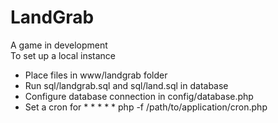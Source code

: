 <h1>LandGrab</h1>

A game in development
<br>
To set up a local instance

<ul>
    <li>Place files in www/landgrab folder</li>
    <li>Run sql/landgrab.sql and sql/land.sql in database</li>
    <li>Configure database connection in config/database.php</li>
    <li>Set a cron for * * * * * php -f /path/to/application/cron.php</li>
</ul>